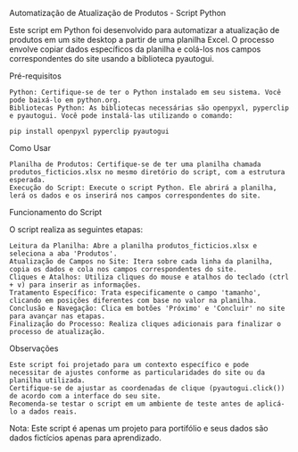 Automatização de Atualização de Produtos - Script Python

Este script em Python foi desenvolvido para automatizar a atualização de produtos em um site desktop a partir de uma planilha Excel. O processo envolve copiar dados específicos da planilha e colá-los nos campos correspondentes do site usando a biblioteca pyautogui.

Pré-requisitos

    Python: Certifique-se de ter o Python instalado em seu sistema. Você pode baixá-lo em python.org.
    Bibliotecas Python: As bibliotecas necessárias são openpyxl, pyperclip e pyautogui. Você pode instalá-las utilizando o comando:

    pip install openpyxl pyperclip pyautogui

Como Usar

    Planilha de Produtos: Certifique-se de ter uma planilha chamada produtos_ficticios.xlsx no mesmo diretório do script, com a estrutura esperada.
    Execução do Script: Execute o script Python. Ele abrirá a planilha, lerá os dados e os inserirá nos campos correspondentes do site.

Funcionamento do Script

O script realiza as seguintes etapas:

    Leitura da Planilha: Abre a planilha produtos_ficticios.xlsx e seleciona a aba 'Produtos'.
    Atualização de Campos no Site: Itera sobre cada linha da planilha, copia os dados e cola nos campos correspondentes do site.
    Cliques e Atalhos: Utiliza cliques do mouse e atalhos do teclado (ctrl + v) para inserir as informações.
    Tratamento Específico: Trata especificamente o campo 'tamanho', clicando em posições diferentes com base no valor na planilha.
    Conclusão e Navegação: Clica em botões 'Próximo' e 'Concluir' no site para avançar nas etapas.
    Finalização do Processo: Realiza cliques adicionais para finalizar o processo de atualização.

Observações

    Este script foi projetado para um contexto específico e pode necessitar de ajustes conforme as particularidades do site ou da planilha utilizada.
    Certifique-se de ajustar as coordenadas de clique (pyautogui.click()) de acordo com a interface do seu site.
    Recomenda-se testar o script em um ambiente de teste antes de aplicá-lo a dados reais.

Nota: Este script é apenas um projeto para portifólio e seus dados são dados fictícios apenas para aprendizado.
